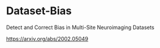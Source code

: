 # Dataset-Bias

Detect and Correct Bias in Multi-Site Neuroimaging Datasets

https://arxiv.org/abs/2002.05049

